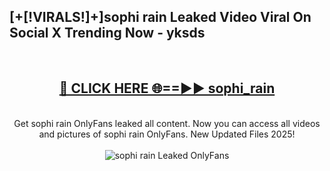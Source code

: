<h2>[+[!VIRALS!]+]sophi rain Leaked Video Viral On Social X Trending Now - yksds</h2>
<br>
<div align="center">
<h2><a href="https://libra.edu.pl?sophi_rain" rel="nofollow">🔴 CLICK HERE 🌐==►► sophi_rain</a></h2>
<br>
Get sophi rain OnlyFans leaked all content. Now you can access all videos and pictures of sophi rain OnlyFans. New Updated Files 2025!
<br>
<br>
<a href="https://libra.edu.pl?sophi_rain" rel="nofollow" data-target="animated-image.originalLink"><img src="https://i.ibb.co.com/WyWwxjT/player-gif2.gif" alt="sophi rain Leaked OnlyFans" style="max-width: 100%; display: inline-block;" data-target="animated-image.originalImage"></a>
</div>
<br>